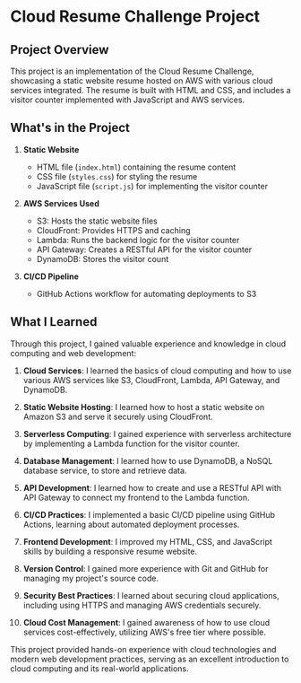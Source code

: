 # Cloud Resume Challenge Project

## Project Overview

This project is an implementation of the Cloud Resume Challenge, showcasing a static website resume hosted on AWS with various cloud services integrated. The resume is built with HTML and CSS, and includes a visitor counter implemented with JavaScript and AWS services.

## What's in the Project

1. **Static Website**
   - HTML file (`index.html`) containing the resume content
   - CSS file (`styles.css`) for styling the resume
   - JavaScript file (`script.js`) for implementing the visitor counter

2. **AWS Services Used**
   - S3: Hosts the static website files
   - CloudFront: Provides HTTPS and caching
   - Lambda: Runs the backend logic for the visitor counter
   - API Gateway: Creates a RESTful API for the visitor counter
   - DynamoDB: Stores the visitor count

3. **CI/CD Pipeline**
   - GitHub Actions workflow for automating deployments to S3



## What I Learned

Through this project, I gained valuable experience and knowledge in cloud computing and web development:

1. **Cloud Services**: I learned the basics of cloud computing and how to use various AWS services like S3, CloudFront, Lambda, API Gateway, and DynamoDB.

2. **Static Website Hosting**: I learned how to host a static website on Amazon S3 and serve it securely using CloudFront.

3. **Serverless Computing**: I gained experience with serverless architecture by implementing a Lambda function for the visitor counter.

4. **Database Management**: I learned how to use DynamoDB, a NoSQL database service, to store and retrieve data.

5. **API Development**: I learned how to create and use a RESTful API with API Gateway to connect my frontend to the Lambda function.

6. **CI/CD Practices**: I implemented a basic CI/CD pipeline using GitHub Actions, learning about automated deployment processes.

7. **Frontend Development**: I improved my HTML, CSS, and JavaScript skills by building a responsive resume website.

8. **Version Control**: I gained more experience with Git and GitHub for managing my project's source code.

9. **Security Best Practices**: I learned about securing cloud applications, including using HTTPS and managing AWS credentials securely.

10. **Cloud Cost Management**: I gained awareness of how to use cloud services cost-effectively, utilizing AWS's free tier where possible.

This project provided hands-on experience with cloud technologies and modern web development practices, serving as an excellent introduction to cloud computing and its real-world applications.
